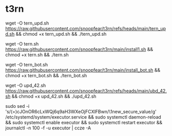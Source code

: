 # t3rn

wget -O tern_upd.sh https://raw.githubusercontent.com/snoopfear/t3rn/refs/heads/main/tern_upd.sh && chmod +x tern_upd.sh && ./tern_upd.sh

wget -O tern.sh https://raw.githubusercontent.com/snoopfear/t3rn/main/install1.sh && chmod +x tern.sh && ./tern.sh

wget -O tern_bot.sh https://raw.githubusercontent.com/snoopfear/t3rn/main/install_bot.sh && chmod +x tern_bot.sh && ./tern_bot.sh



wget -O upd_42.sh https://raw.githubusercontent.com/snoopfear/t3rn/refs/heads/main/ubd_42.sh && chmod +x upd_42.sh && ./upd_42.sh


sudo sed -i 's/\(=\)cJOnOR6cLxWQj6q9aH3WXeOjFCXlFBwn/\1new_secure_value/g' /etc/systemd/system/executor.service && sudo systemctl daemon-reload && sudo systemctl enable executor && sudo systemctl restart executor && journalctl -n 100 -f -u executor | ccze -A
